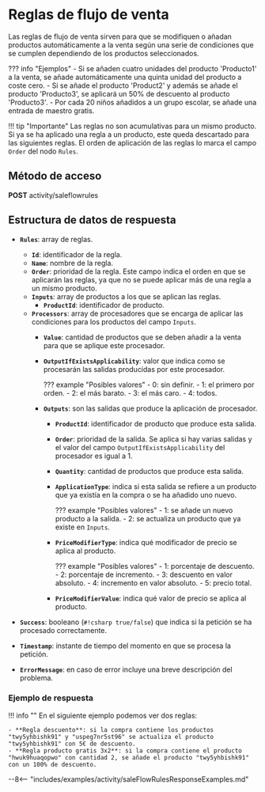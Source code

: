 # Reglas de flujo de venta

Las reglas de flujo de venta sirven para que se modifiquen o añadan productos automáticamente a la venta según una serie de condiciones que se cumplen dependiendo de los productos seleccionados.

??? info "Ejemplos"
    - Si se añaden cuatro unidades del producto 'Producto1' a la venta, se añade automáticamente una quinta unidad del producto a coste cero.
    - Si se añade el producto 'Product2' y además se añade el producto 'Producto3', se aplicará un 50% de descuento al producto 'Producto3'.
    - Por cada 20 niños añadidos a un grupo escolar, se añade una entrada de maestro gratis.

!!! tip "Importante"
    Las reglas no son acumulativas para un mismo producto. Si ya se ha aplicado una regla a un producto, este queda descartado para las siguientes reglas. El orden de aplicación de las reglas lo marca el campo ``Order`` del nodo ``Rules``.

## Método de acceso

**POST** activity/saleflowrules

## Estructura de datos de respuesta

- **``Rules``**: array de reglas.
    - **``Id``**: identificador de la regla.
    - **``Name``**: nombre de la regla.
    - **``Order``**: prioridad de la regla. Este campo indica el orden en que se aplicarán las reglas, ya que no se puede aplicar más de una regla a un mismo producto.
    - **``Inputs``**: array de productos a los que se aplican las reglas.
        - **``ProductId``**: identificador de producto.
    - **``Processors``**: array de procesadores que se encarga de aplicar las condiciones para los productos del campo ``Inputs``.
        - **``Value``**: cantidad de productos que se deben añadir a la venta para que se aplique este procesador.
        - **``OutputIfExistsApplicability``**: valor que indica como se procesarán las salidas producidas por este procesador.

            ??? example "Posibles valores"
                - 0: sin definir.
                - 1: el primero por orden.
                - 2: el más barato.
                - 3: el más caro.
                - 4: todos.

        - **``Outputs``**: son las salidas que produce la aplicación de procesador.
            - **``ProductId``**: identificador de producto que produce esta salida.
            - **``Order``**: prioridad de la salida. Se aplica si hay varias salidas y el valor del campo ``OutputIfExistsApplicability`` del procesador es igual a 1.
            - **``Quantity``**: cantidad de productos que produce esta salida.
            - **``ApplicationType``**: indica si esta salida se refiere a un producto que ya existía en la compra o se ha añadido uno nuevo.

                ??? example "Posibles valores"
                    - 1: se añade un nuevo producto a la salida.
                    - 2: se actualiza un producto que ya existe en ``Inputs``.

            - **``PriceModifierType``**: indica qué modificador de precio se aplica al producto.

                ??? example "Posibles valores"
                    - 1: porcentaje de descuento.
                    - 2: porcentaje de incremento.
                    - 3: descuento en valor absoluto.
                    - 4: incremento en valor absoluto.
                    - 5: precio total.

            - **``PriceModifierValue``**: indica qué valor de precio se aplica al producto.

- **``Success``**: booleano (`#!csharp true/false`) que indica si la petición se ha procesado correctamente.
- **``Timestamp``**: instante de tiempo del momento en que se procesa la petición.
- **``ErrorMessage``**: en caso de error incluye una breve descripción del problema.

### Ejemplo de respuesta

!!! info ""
    En el siguiente ejemplo podemos ver dos reglas:

    - **Regla descuento**: si la compra contiene los productos "twy5yhbishk91" y "uspeg7nr5st96" se actualiza el producto "twy5yhbishk91" con 5€ de descuento.
    - **Regla producto gratis 3x2**: si la compra contiene el producto "hwuk9huaqopwo" con cantidad 2, se añade el producto "twy5yhbishk91" con un 100% de descuento.

--8<-- "includes/examples/activity/saleFlowRulesResponseExamples.md"
